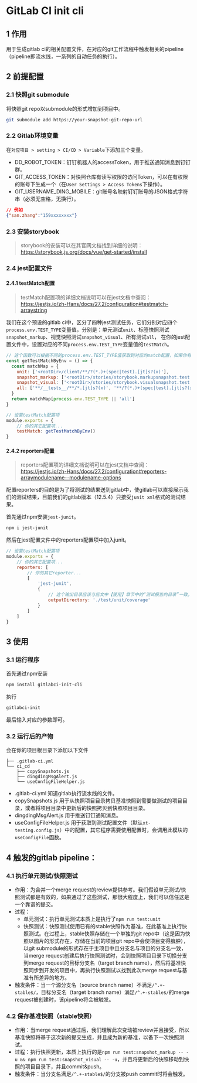 # GitLab CI init cli

## 1 作用
用于生成gitlab ci的相关配置文件，在对应的git工作流程中触发相关的pipeline（pipeline即流水线，一系列的自动任务的执行）。

## 2 前提配置
### 2.1 快照git submodule
将快照git repo以submodule的形式增加到项目中。
```bash
git submodule add https://your-snapshot-git-repo-url
```
### 2.2 Gitlab环境变量
在```对应项目 > setting > CI/CD > Variable```下添加三个变量。
* DD_ROBOT_TOKEN：钉钉机器人的accessToken，用于推送通知消息到钉钉群。
* GIT_ACCESS_TOKEN：对快照仓库有读写权限的访问Token，可以在有权限的账号下生成一个（在```User Settings > Access Tokens```下操作）。
* GIT_USERNAME_DING_MOBILE：git账号名映射钉钉账号的JSON格式字符串（必须无空格，无换行）。
```json
// 例如
{"san.zhang":"159xxxxxxxx"}
```

### 2.3 安装storybook
> storybook的安装可以在其官网文档找到详细的说明：https://storybook.js.org/docs/vue/get-started/install

### 2.4 jest配置文件
#### 2.4.1 testMatch配置
>testMatch配置项的详细文档说明可以在jest文档中查阅：https://jestjs.io/zh-Hans/docs/27.2/configuration#testmatch-arraystring

我们在这个预设的gitlab ci中，区分了四种jest测试任务，它们分别对应四个```process.env.TEST_TYPE```变量值，分别是：单元测试```unit```、标签快照测试```snapshot_markup```、视觉快照测试```snapshot_visual```、所有测试```all```，
在你的jest配置文件中，设置对应的不同```process.env.TEST_TYPE```变量值的```testMatch```。
```javascript
// 这个函数可以根据不同的process.env.TEST_TYPE值获取到对应的match配置，如果你有自己定义的测试文件类型，可以修改函数体内容来做适配。
const getTestMatchByEnv = () => {
  const matchMap = {
    unit: ['<rootDir>/client/**/?(*.)+(spec|test).[jt]s?(x)'],
    snapshot_markup: ['<rootDir>/stories/storybook.markupsnapshot.test.js'],
    snapshot_visual: ['<rootDir>/stories/storybook.visualsnapshot.test.js'],
    all: ['**/__tests__/**/*.[jt]s?(x)', '**/?(*.)+(spec|test).[jt]s?(x)']
  }
  return matchMap[process.env.TEST_TYPE || 'all']
}

// 设置testMatch配置项
module.exports = {
    // 你的其它配置项...
    testMatch: getTestMatchByEnv()
}
```

#### 2.4.2 reporters配置
>reporters配置项的详细文档说明可以在jest文档中查阅：https://jestjs.io/zh-Hans/docs/27.2/configuration#reporters-arraymodulename--modulename-options

配置reporters的目的是为了将测试的结果送到gitlab中，使gitlab可以直接展示我们的测试结果，目前我们的gitlab版本（12.5.4）只接受```junit xml```格式的测试结果。

首先通过npm安装```jest-junit```。
```bash
npm i jest-junit
```
然后在jest配置文件中的reporters配置项中加入junit。
```javascript
// 设置testMatch配置项
module.exports = {
    // 你的其它配置项...
    reporters: [
        // 你的其它reporter...
        [
            'jest-junit',
            {
                // 这个输出目录应该与后文中【使用】章节中的“测试报告的目录”一致。
                outputDirectory: './test/unit/coverage'
            }
        ]
    ]
}
```

## 3 使用
### 3.1 运行程序
首先通过npm安装
```bash
npm install gitlabci-init-cli
```
执行
```bash
gitlabci-init
```
最后输入对应的参数即可。

### 3.2 运行后的产物
会在你的项目根目录下添加以下文件
```
├── .gitlab-ci.yml
└── ci_cd
    ├── copySnapshots.js
    ├── dingdingMsgAlert.js
    └── useConfigFileHelper.js
```
* .gitlab-ci.yml
知道gitlab执行流水线的文件。
* copySnapshots.js
用于从快照项目目录拷贝基准快照到需要做测试的项目目录，或者将项目目录中更新后的快照拷贝到快照项目目录。
* dingdingMsgAlert.js
用于推送钉钉通知消息。
* useConfigFileHelper.js
用于获取到测试配置文件（默认```xt-testing.config.js```）中的配置，其它程序需要使用配置时，会调用此模块的```useConfigFile```函数。
## 4 触发的gitlab pipeline：
### 4.1 执行单元测试/快照测试
* 作用：为合并一个merge request的review提供参考。我们假设单元测试/快照测试都是有效的，如果通过了这些测试，那很大程度上，我们可以信任这是一个靠谱的提交。
* 过程：
    * 单元测试：执行单元测试本质上是执行了```npm run test:unit```
    * 快照测试：快照测试使用已有的stable快照作为基准，在此基准上执行快照测试。在过程上，stable快照存储在一个单独的git repo中（这是因为快照以图片的形式存在，存储在当前的项目git repo中会使项目变得臃肿），以git submodule的形式存在于主项目中且分支名与项目的分支名一致，当merge request创建后执行快照测试时，会到快照项目目录下切换分支到merge request的目标分支名（target branch name），然后将基准快照同步到开发的项目中，再执行快照测试以找到此次merge request与基准有所差异的地方。
* 触发条件：当一个源分支名（source branch name）不满足```/^.+-stable$/```，目标分支名（target branch name）满足```/^.+-stable$/```的merge request被创建时，该pipeline将会被触发。
### 4.2 保存基准快照（stable快照）
* 作用：当merge request通过后，我们理解此次变动被review并且接受，所以基准快照将基于这次新的提交生成，并且成为新的基准，以备下一次快照测试。
* 过程：执行快照更新，本质上执行的是```npm run test:snapshot_markup -- -u && npm run test:snapshot_visual -- -u```，并且将更新后的快照移动到快照的项目目录下，并且commit&push。
* 触发条件：当分支名满足```/^.+-stable$/```的分支被push commit时将会触发。
